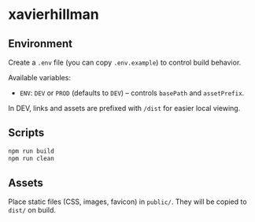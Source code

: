 # xavierhillman

## Environment

Create a `.env` file (you can copy `.env.example`) to control build behavior.

Available variables:
- `ENV`: `DEV` or `PROD` (defaults to `DEV`) – controls `basePath` and `assetPrefix`.

In DEV, links and assets are prefixed with `/dist` for easier local viewing.

## Scripts

```sh
npm run build
npm run clean
```

## Assets

Place static files (CSS, images, favicon) in `public/`. They will be copied to `dist/` on build.